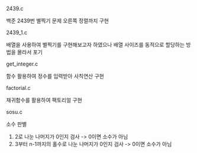 2439.c

백준 2439번 별찍기 문제 오른쪽 정렬까지 구현

2439_1.c

배열을 사용하여 별찍기를 구현해보고자 하였으나 배열 사이즈를 동적으로 할당하는 방법을 몰라서 포기

get_integer.c

함수 활용하여 정수를 입력받아 사칙연산 구현

factorial.c

재귀함수를 활용하여 팩토리얼 구현


sosu.c

소수 판별
1. 2로 나눈 나머지가 0인지 검사 -> 0이면 소수가 아님
2. 3부터 n-1까지의 홀수로 나눈 나머지가 0인지 검사 -> 0이면 소수가 아님
